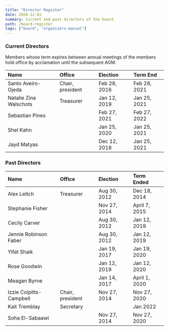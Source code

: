 ```yaml
---
title: "Director Register"
date: 2020-12-01
summary: Current and past directors of the board.
path: /board-register
tags: ["board", "organizers-manual"]
---
```


### Current Directors

Members whose term expires between annual meetings of the members hold office by acclamation until the subsequent AGM.

| Name                   | Office           | Election     | Term End     |
| :--------------------- | :--------------- | :----------- | :----------- |
| Santo Aveiro-Ojeda     | Chair, president | Feb 28, 2016 | Feb 28, 2021 |
| Natalie Zina Walschots | Treasurer        | Jan 12, 2019 | Jan 25, 2021 |
| Sebastian Pines        |                  | Feb 27, 2021 | Feb 27, 2022 |
| Shel Kahn              |                  | Jan 25, 2020 | Jan 25, 2021 |
| Jayd Matyas            |                  | Dec 12, 2018 | Jan 25, 2021 |

### Past Directors

| Name                    | Office           | Election     | Term Ended    |
| :---------------------- | :--------------- | :----------- | :------------ |
| Alex Leitch             | Treasurer        | Aug 30, 2012 | Dec 18, 2014  |
| Stephanie Fisher        |                  | Nov 27, 2014 | April 7, 2015 |
| Cecily Carver           |                  | Aug 30, 2012 | Jan 12, 2019  |
| Jennie Robinson Faber   |                  | Aug 30, 2012 | Jan 12, 2019  |
| Yifat Shaik             |                  | Jan 19, 2017 | Jan 19, 2020  |
| Rose Goodwin            |                  | Jan 12, 2019 | Jan 12, 2020  |
| Meagan Byrne            |                  | Jan 14, 2017 | April 1, 2020 |
| Izzie Colpitts-Campbell | Chair, president | Nov 27, 2014 | Nov 27, 2020  |
| Kait Tremblay            | Secretary | | Jan 2022
| Soha El-Sabaawi         |                  | Nov 27, 2014 | Nov 27, 2020  |
